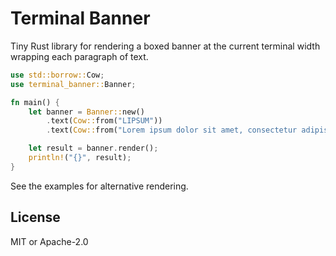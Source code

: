 # Terminal Banner

Tiny Rust library for rendering a boxed banner at the current terminal width wrapping each paragraph of text.

```rust
use std::borrow::Cow;
use terminal_banner::Banner;

fn main() {
    let banner = Banner::new()
        .text(Cow::from("LIPSUM"))
        .text(Cow::from("Lorem ipsum dolor sit amet, consectetur adipiscing elit, sed do eiusmod tempor incididunt ut labore et dolore magna aliqua. Ut enim ad minim veniam, quis nostrud exercitation ullamco laboris nisi ut aliquip ex ea commodo consequat. Duis aute irure dolor in reprehenderit in voluptate velit esse cillum dolore eu fugiat nulla pariatur. Excepteur sint occaecat cupidatat non proident, sunt in culpa qui officia deserunt mollit anim id est laborum."));

    let result = banner.render();
    println!("{}", result);
}
```

See the examples for alternative rendering.

## License

MIT or Apache-2.0
